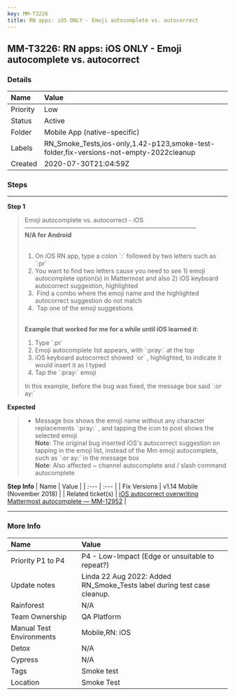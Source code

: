 ```yaml
---
key: MM-T3226
title: RN apps: iOS ONLY - Emoji autocomplete vs. autocorrect
---
```


## MM-T3226: RN apps: iOS ONLY - Emoji autocomplete vs. autocorrect

### Details

| Name     | Value                                                                                  |
| :------- | :------------------------------------------------------------------------------------- |
| Priority | Low                                                                                    |
| Status   | Active                                                                                 |
| Folder   | Mobile App (native-specific)                                                           |
| Labels   | RN_Smoke_Tests,ios-only,1.42-p123,smoke-test-folder,fix-versions-not-empty-2022cleanup |
| Created  | 2020-07-30T21:04:59Z                                                                   |

### Steps

<hr/>

**Step 1**

> <article>Emoji autocomplete vs. autocorrect - iOS<br>————————————————————————————<br><strong>N/A for Android</strong><br><br><ol><li>On iOS RN app, type a colon `:` followed by two letters such as `:pr`</li><li>You want to find two letters cause you need to see 1) emoji autocomplete option(s) in Mattermost and also 2) iOS keyboard autocorrect suggestion, highlighted</li><li>&nbsp;Find a combo where the emoji name and the highlighted autocorrect suggestion do not match</li><li>&nbsp;Tap one of the emoji suggestions<br><br></li></ol><strong>Example that worked for me for a while until iOS learned it</strong>:<ol><li>Type `:pr`</li><li> Emoji autocomplete list appears, with `:pray:` at the top</li><li> iOS keyboard autocorrect showed `or` , highlighted, to indicate it would insert it as I typed</li><li> Tap the `:pray:` emoji</li></ol>In this example, before the bug was fixed, the message box said `:or ay:`</article>

**Expected**

> <article><ul><li>Message box shows the emoji name without any character replacements `:pray:` , and tapping the icon to post shows the selected emoji<br><strong>Note</strong>: The original bug inserted iOS's autocorrect suggestion on tapping in the emoji list, instead of the Mm emoji autocomplete, such as `:or ay:` in the message box<br><strong>Note</strong>: Also affected ~ channel autocomplete and / slash command autocomplete</li></ul></article>

**Step Info**
| Name | Value |
| :--- | :--- |
| Fix Versions | v1.14 Mobile (November 2018) |
| Related ticket(s) | <a href="https://mattermost.atlassian.net/browse/MM-12952">iOS autocorrect overwriting Mattermost autocomplete — MM-12952</a> |

<hr/>

### More Info

| Name                     | Value                                                                   |
| :----------------------- | :---------------------------------------------------------------------- |
| Priority P1 to P4        | P4 - Low-Impact (Edge or unsuitable to repeat?)                         |
| Update notes             | Linda 22 Aug 2022: Added RN_Smoke_Tests label during test case cleanup. |
| Rainforest               | N/A                                                                     |
| Team Ownership           | QA Platform                                                             |
| Manual Test Environments | Mobile,RN: iOS                                                          |
| Detox                    | N/A                                                                     |
| Cypress                  | N/A                                                                     |
| Tags                     | Smoke test                                                              |
| Location                 | Smoke Test                                                              |
